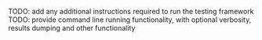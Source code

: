 TODO: add any additional instructions required to run the testing framework
TODO: provide command line running functionality, with optional verbosity, results dumping and other functionality
